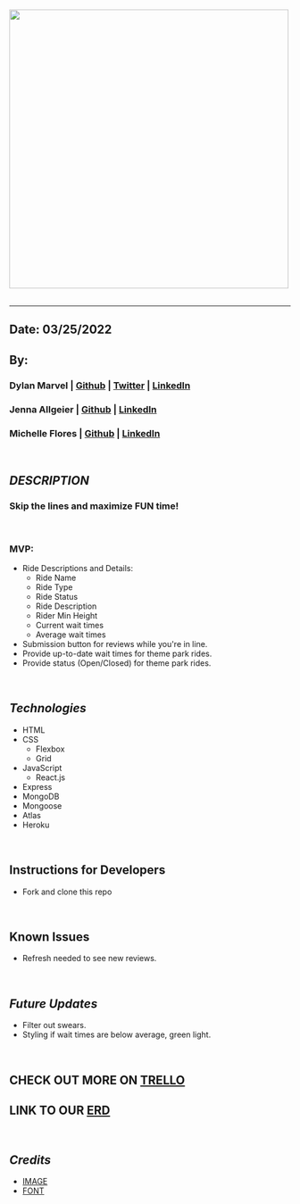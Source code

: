 &nbsp;
<img src="https://i.postimg.cc/V6cFhzhm/RUSH-red.png" width="500">
&nbsp;
***
## Date: 03/25/2022

## By: 

 ### Dylan Marvel | [Github](https://github.com/marveldylan) | [Twitter](https://twitter.com/dmarv77) | [LinkedIn](https://www.linkedin.com/in/dylan-marvel/)

 ### Jenna Allgeier | [Github](https://github.com/jenna-allgeier) | [LinkedIn](https://www.linkedin.com/in/jenna-allgeier/)

 ### Michelle Flores | [Github](https://github.com/Michelleflo55) | [LinkedIn](https://www.linkedin.com/in/michelle-flores-872481232/)

  &nbsp;
 ## ***DESCRIPTION***
 ### Skip the lines and maximize FUN time!
 &nbsp;

### MVP:
* Ride Descriptions and Details:
  * Ride Name
  * Ride Type
  * Ride Status
  * Ride Description
  * Rider Min Height
  * Current wait times
  * Average wait times
* Submission button for reviews while you're in line.
* Provide up-to-date wait times for theme park rides.
* Provide status (Open/Closed) for theme park rides.

 &nbsp;
 ## ***Technologies***
 * HTML
 * CSS
    * Flexbox
    * Grid
* JavaScript
   * React.js
 * Express
 * MongoDB
 * Mongoose
 * Atlas
 * Heroku

&nbsp;
## **Instructions for Developers**
* Fork and clone this repo

&nbsp;
## **Known Issues**
* Refresh needed to see new reviews.

&nbsp;
## ***Future Updates***
 * Filter out swears.
 * Styling if wait times are below average, green light.

&nbsp;
## **CHECK OUT MORE ON [TRELLO](https://trello.com/b/nUCLybFs/rush)**
## **LINK TO OUR [ERD](https://lucid.app/lucidchart/0d55d231-5a67-4155-8a4f-b67345ad9062/edit?beaconFlowId=C6840A3DC203BE03&invitationId=inv_6738c4f0-0ff5-4e4b-b328-772bc478c4b4&page=0_0#)**
&nbsp;

## ***Credits***
* [IMAGE](https://wallpaperboat.com/wp-content/uploads/2020/05/roller-coaster-07.jpg)
* [FONT](https://www.dafont.com/roller-coaster.font?text=RUSH)